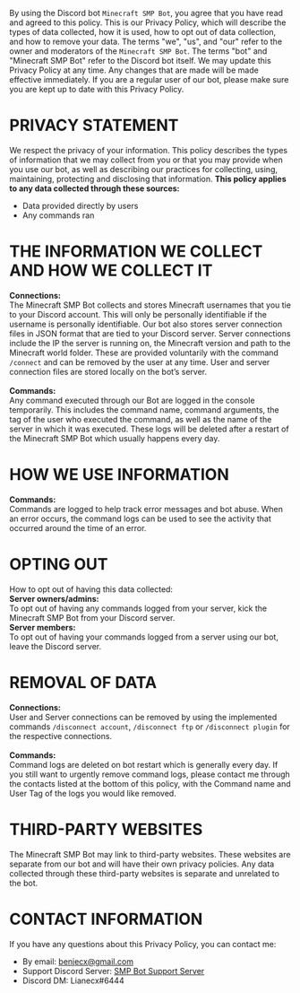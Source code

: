 By using the Discord bot `Minecraft SMP Bot`, you agree that you have read and agreed to this policy.
This is our Privacy Policy, which will describe the types of data collected, how it is used, how to opt out of data collection, and how to remove your data.
The terms "we", "us", and "our" refer to the owner and moderators of the `Minecraft SMP Bot`. The terms "bot" and "Minecraft SMP Bot" refer to the Discord bot itself.
We may update this Privacy Policy at any time. Any changes that are made will be made effective immediately. If you are a regular user of our bot, please make sure you are kept up to date with this Privacy Policy.


# PRIVACY STATEMENT
We respect the privacy of your information. This policy describes the types of information that we may collect from you or that you may provide when you use our bot, as well as describing our practices for collecting, using, maintaining, protecting and disclosing that information.
**This policy applies to any data collected through these sources:**
- Data provided directly by users
- Any commands ran

# THE INFORMATION WE COLLECT AND HOW WE COLLECT IT
**Connections:**<br>
The Minecraft SMP Bot collects and stores Minecraft usernames that you tie to your Discord account. This will only be personally identifiable if the username is personally identifiable. 
Our bot also stores server connection files in JSON format that are tied to your Discord server. Server connections include the IP the server is running on, the Minecraft version and path to the Minecraft world folder.
These are provided voluntarily with the command `/connect` and can be removed by the user at any time. User and server connection files are stored locally on the bot’s server.
<br><br>**Commands:**<br>
Any command executed through our Bot are logged in the console temporarily. This includes the command name, command arguments, the tag of the user who executed the command, as well as the name of the server in which it was executed. These logs will be deleted after a restart of the Minecraft SMP Bot which usually happens every day.

# HOW WE USE INFORMATION
**Commands:**<br>
Commands are logged to help track error messages and bot abuse. When an error occurs, the command logs can be used to see the activity that occurred around the time of an error.

# OPTING OUT
How to opt out of having this data collected:
<br>**Server owners/admins:**<br>
To opt out of having any commands logged from your server, kick the Minecraft SMP Bot from your Discord server.
<br>**Server members:**<br>
To opt out of having your commands logged from a server using our bot, leave the Discord server.

# REMOVAL OF DATA
**Connections:**<br>
User and Server connections can be removed by using the implemented commands `/disconnect account`, `/disconnect ftp` or `/disconnect plugin` for the respective connections.
<br><br>**Commands:**<br>
Command logs are deleted on bot restart which is generally every day. If you still want to urgently remove command logs, please contact me through the contacts listed at the bottom of this policy, with the Command name and User Tag of the logs you would like removed.

# THIRD-PARTY WEBSITES
The Minecraft SMP Bot may link to third-party websites. These websites are separate from our bot and will have their own privacy policies. Any data collected through these third-party websites is separate and unrelated to the bot.

# CONTACT INFORMATION
If you have any questions about this Privacy Policy, you can contact me:
- By email: [benjecx@gmail.com](mailto:benjecx@gmail.com)
- Support Discord Server: [SMP Bot Support Server](https://discord.gg/rX36kZUGNK)
- Discord DM: Lianecx#6444
